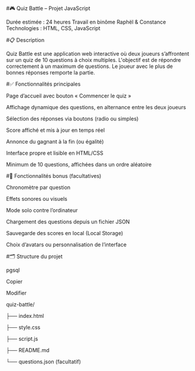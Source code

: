 #🎮 Quiz Battle – Projet JavaScript

Durée estimée : 24 heures
Travail en binôme Raphël & Constance
Technologies : HTML, CSS, JavaScript

#📋 Description

Quiz Battle est une application web interactive où deux joueurs s’affrontent sur un quiz de 10 questions à choix multiples. L'objectif est de répondre correctement à un maximum de questions. Le joueur avec le plus de bonnes réponses remporte la partie.

#✅ Fonctionnalités principales

Page d’accueil avec bouton « Commencer le quiz »

Affichage dynamique des questions, en alternance entre les deux joueurs

Sélection des réponses via boutons (radio ou simples)

Score affiché et mis à jour en temps réel

Annonce du gagnant à la fin (ou égalité)

Interface propre et lisible en HTML/CSS

Minimum de 10 questions, affichées dans un ordre aléatoire

#🌟 Fonctionnalités bonus (facultatives)

Chronomètre par question

Effets sonores ou visuels

Mode solo contre l’ordinateur

Chargement des questions depuis un fichier JSON

Sauvegarde des scores en local (Local Storage)

Choix d’avatars ou personnalisation de l’interface

#🗂️ Structure du projet

pgsql

Copier

Modifier

quiz-battle/

├── index.html

├── style.css

├── script.js

├── README.md

└── questions.json (facultatif)
